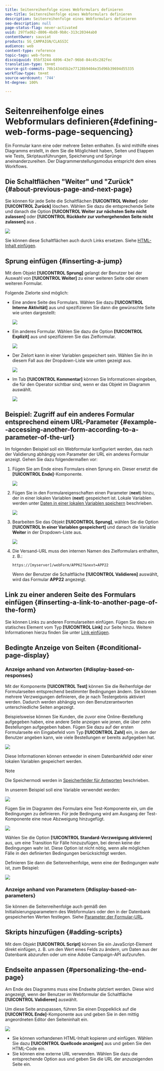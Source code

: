 ```yaml
---
title: Seitenreihenfolge eines Webformulars definieren
seo-title: Seitenreihenfolge eines Webformulars definieren
description: Seitenreihenfolge eines Webformulars definieren
seo-description: null
page-status-flag: never-activated
uuid: 297fad62-d806-4bd8-9b8c-313c20344ab0
contentOwner: sauviat
products: SG_CAMPAIGN/CLASSIC
audience: web
content-type: reference
topic-tags: web-forms
discoiquuid: 85bf3244-6896-43e7-96b8-84c45c282fec
translation-type: tm+mt
source-git-commit: 70b143445b2e77128b9404e35d96b39694d55335
workflow-type: tm+mt
source-wordcount: '744'
ht-degree: 100%

---
```



# Seitenreihenfolge eines Webformulars definieren{#defining-web-forms-page-sequencing}

Ein Formular kann eine oder mehrere Seiten enthalten. Es wird mithilfe eines Diagramms erstellt, in dem Sie die Möglichkeit haben, Seiten und Etappen wie Tests, Skriptausführungen, Speicherung und Sprünge aneinanderzureihen. Der Diagrammerstellungsmodus entspricht dem eines Workflows.

## Die Schaltflächen &quot;Weiter&quot; und &quot;Zurück&quot;{#about-previous-page-and-next-page}

Sie können für jede Seite die Schaltflächen **[!UICONTROL Weiter]** oder **[!UICONTROL Zurück]** löschen. Wählen Sie dazu die entsprechende Seite und danach die Option **[!UICONTROL Weiter zur nächsten Seite nicht zulassen]** oder **[!UICONTROL Rückkehr zur vorhergehenden Seite nicht zulassen]** aus .

![](assets/s_ncs_admin_survey_no_next_page.png)

Sie können diese Schaltflächen auch durch Links ersetzen. Siehe [HTML-Inhalt einfügen](../../web/using/static-elements-in-a-web-form.md#inserting-html-content).

## Sprung einfügen {#inserting-a-jump}

Mit dem Objekt **[!UICONTROL Sprung]** gelangt der Benutzer bei der Auswahl von **[!UICONTROL Weiter]** zu einer weiteren Seite oder einem weiteren Formular.

Folgende Zielorte sind möglich:

* Eine andere Seite des Formulars. Wählen Sie dazu **[!UICONTROL Interne Aktivität]** aus und spezifizieren Sie dann die gewünschte Seite wie unten dargestellt:

   ![](assets/s_ncs_admin_jump_param1.png)

* Ein anderes Formular. Wählen Sie dazu die Option **[!UICONTROL Explizit]** aus und spezifizieren Sie das Zielformular.

   ![](assets/s_ncs_admin_jump_param2.png)

* Der Zielort kann in einer Variablen gespeichert sein. Wählen Sie ihn in diesem Fall aus der Dropdown-Liste wie unten gezeigt aus.

   ![](assets/s_ncs_admin_jump_param3.png)

* Im Tab **[!UICONTROL Kommentar]** können Sie Informationen eingeben, die für den Operator sichtbar sind, wenn er das Objekt im Diagramm auswählt.

   ![](assets/s_ncs_admin_survey_jump_comment.png)

## Beispiel: Zugriff auf ein anderes Formular entsprechend einem URL-Parameter {#example--accessing-another-form-according-to-a-parameter-of-the-url}

Im folgenden Beispiel soll ein Webformular konfiguriert werden, das nach der Validierung abhängig vom Parameter der URL ein anderes Formular anzeigt. Gehen Sie dazu folgendermaßen vor:

1. Fügen Sie am Ende eines Formulars einen Sprung ein. Dieser ersetzt die **[!UICONTROL Ende]**-Komponente.

   ![](assets/s_ncs_admin_survey_jump_sample1.png)

1. Fügen Sie in den Formulareigenschaften einen Parameter (**next**) hinzu, der in einer lokalen Variablen (**next**) gespeichert ist. Lokale Variablen werden unter [Daten in einer lokalen Variablen speichern](../../web/using/web-forms-answers.md#storing-data-in-a-local-variable) beschrieben.

   ![](assets/s_ncs_admin_survey_jump_sample2.png)

1. Bearbeiten Sie das Objekt **[!UICONTROL Sprung]**, wählen Sie die Option **[!UICONTROL In einer Variablen gespeichert]** und danach die Variable **Weiter** in der Dropdown-Liste aus.

   ![](assets/s_ncs_admin_survey_jump_sample3.png)

1. Die Versand-URL muss den internen Namen des Zielformulars enthalten, z. B.:

   ```
   https://[myserver]/webForm/APP62?&next=APP22
   ```

   Wenn der Benutzer die Schaltfläche **[!UICONTROL Validieren]** auswählt, wird das Formular **APP22** angezeigt.

## Link zu einer anderen Seite des Formulars einfügen {#inserting-a-link-to-another-page-of-the-form}

Sie können Links zu anderen Formularseiten einfügen. Fügen Sie dazu ein statisches Element vom Typ **[!UICONTROL Link]** zur Seite hinzu. Weitere Informationen hierzu finden Sie unter [Link einfügen](../../web/using/static-elements-in-a-web-form.md#inserting-a-link).

## Bedingte Anzeige von Seiten {#conditional-page-display}

### Anzeige anhand von Antworten {#display-based-on-responses}

Mit der Komponente **[!UICONTROL Test]** können Sie die Reihenfolge der Formularseiten entsprechend bestimmter Bedingungen ändern. Sie können mehrere Verzweigungen definieren, die je nach Testergebnis aktiviert werden. Dadurch werden abhängig von den Benutzerantworten unterschiedliche Seiten angezeigt.

Beispielsweise können Sie Kunden, die zuvor eine Online-Bestellung aufgegeben haben, eine andere Seite anzeigen wie jenen, die über zehn Bestellungen aufgegeben haben. Fügen Sie dazu auf der ersten Formularseite ein Eingabefeld vom Typ **[!UICONTROL Zahl]** ein, in dem der Benutzer angeben kann, wie viele Bestellungen er bereits aufgegeben hat.

![](assets/s_ncs_admin_survey_test_ex0.png)

Diese Informationen können entweder in einem Datenbankfeld oder einer lokalen Variablen gespeichert werden.

>[!NOTE]
>
>Die Speichermodi werden in [Speicherfelder für Antworten](../../web/using/web-forms-answers.md#response-storage-fields) beschrieben.

In unserem Beispiel soll eine Variable verwendet werden:

![](assets/s_ncs_admin_survey_test_ex1.png)

Fügen Sie im Diagramm des Formulars eine Test-Komponente ein, um die Bedingungen zu definieren. Für jede Bedingung wird am Ausgang der Test-Komponente eine neue Abzweigung hinzugefügt.

![](assets/s_ncs_admin_survey_test_ex2.png)

Wählen Sie die Option **[!UICONTROL Standard-Verzweigung aktivieren]** aus, um eine Transition für Fälle hinzuzufügen, bei denen keine der Bedingungen wahr ist. Diese Option ist nicht nötig, wenn alle möglichen Fälle in den definierten Bedingungen berücksichtigt werden.

Definieren Sie dann die Seitenreihenfolge, wenn eine der Bedingungen wahr ist, zum Beispiel:

![](assets/s_ncs_admin_survey_test_ex3.png)

### Anzeige anhand von Parametern {#display-based-on-parameters}

Sie können die Seitenreihenfolge auch gemäß den Initialisierungsparametern des Webformulars oder den in der Datenbank gespeicherten Werten festlegen. Siehe [Parameter der Formular-URL](../../web/using/defining-web-forms-properties.md#form-url-parameters).

## Skripts hinzufügen {#adding-scripts}

Mit dem Objekt **[!UICONTROL Script]** können Sie ein JavaScript-Element direkt einfügen, z. B. um den Wert eines Felds zu ändern, um Daten aus der Datenbank abzurufen oder um eine Adobe Campaign-API aufzurufen.

## Endseite anpassen {#personalizing-the-end-page}

Am Ende des Diagramms muss eine Endseite platziert werden. Diese wird angezeigt, wenn der Benutzer im Webformular die Schaltfläche **[!UICONTROL Validieren]** auswählt.

Um diese Seite anzupassen, führen Sie einen Doppelklick auf die **[!UICONTROL Ende]**-Komponente aus und geben Sie in den mittig angeordneten Editor den Seiteninhalt ein.

![](assets/s_ncs_admin_survey_end_page_edit.png)

* Sie können vorhandenen HTML-Inhalt kopieren und einfügen. Wählen Sie dazu **[!UICONTROL Quellcode anzeigen]** aus und geben Sie den HTML-Code ein.
* Sie können eine externe URL verwenden. Wählen Sie dazu die entsprechende Option aus und geben Sie die URL der anzuzeigenden Seite ein.


